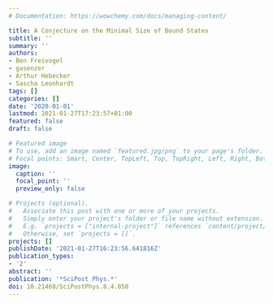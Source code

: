 ```yaml
---
# Documentation: https://wowchemy.com/docs/managing-content/

title: A Conjecture on the Minimal Size of Bound States
subtitle: ''
summary: ''
authors:
- Ben Freivogel
- gasenzer
- Arthur Hebecker
- Sascha Leonhardt
tags: []
categories: []
date: '2020-01-01'
lastmod: 2021-01-27T17:23:57+01:00
featured: false
draft: false

# Featured image
# To use, add an image named `featured.jpg/png` to your page's folder.
# Focal points: Smart, Center, TopLeft, Top, TopRight, Left, Right, BottomLeft, Bottom, BottomRight.
image:
  caption: ''
  focal_point: ''
  preview_only: false

# Projects (optional).
#   Associate this post with one or more of your projects.
#   Simply enter your project's folder or file name without extension.
#   E.g. `projects = ["internal-project"]` references `content/project/deep-learning/index.md`.
#   Otherwise, set `projects = []`.
projects: []
publishDate: '2021-01-27T16:23:56.641816Z'
publication_types:
- '2'
abstract: ''
publication: '*SciPost Phys.*'
doi: 10.21468/SciPostPhys.8.4.058
---
```

